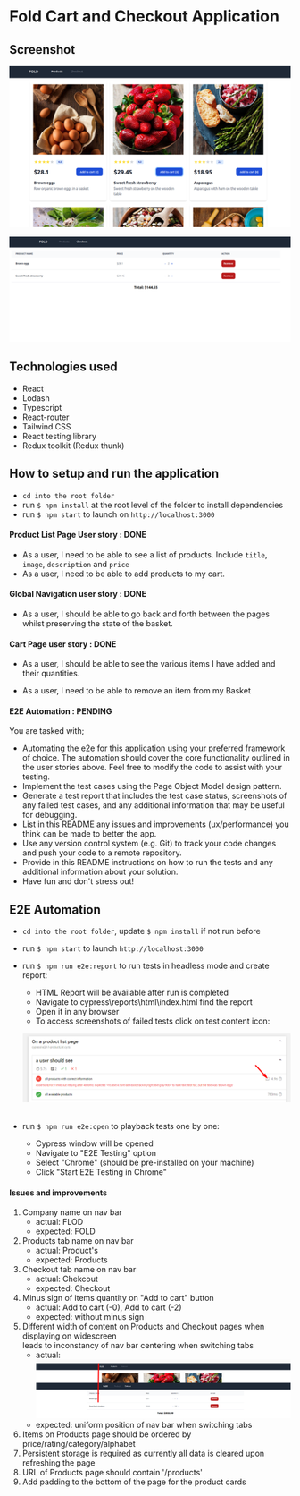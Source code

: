 # Fold Cart and Checkout Application

## Screenshot

![image](./public/screenshot/Screenshot1.png)

![image](./public/screenshot/Screenshot2.png)

## Technologies used

- React
- Lodash
- Typescript
- React-router
- Tailwind CSS
- React testing library
- Redux toolkit (Redux thunk)

## How to setup and run the application
- `cd into the root folder`
- run `$ npm install` at the root level of the folder to install dependencies
- run `$ npm start` to launch on `http://localhost:3000`

#### Product List Page User story : DONE

- As a user, I need to be able to see a list of products. Include `title`, `image`, `description` and `price`
- As a user, I need to be able to add products to my cart.

#### Global Navigation user story : DONE

- As a user, I should be able to go back and forth between the pages whilst preserving the state of the basket.

#### Cart Page user story : DONE

- As a user, I should be able to see the various items I have added and their quantities.

- As a user, I need to be able to remove an item from my Basket

#### E2E Automation : PENDING

You are tasked with; 
- Automating the e2e for this application using your preferred framework of choice. The automation should cover the core functionality outlined in the user stories above. Feel free to modify the code to assist with your testing.
- Implement the test cases using the Page Object Model design pattern.
- Generate a test report that includes the test case status, screenshots of any failed test cases, and any additional information that may be useful for debugging.
- List in this README any issues and improvements (ux/performance) you think can be made to better the app.
- Use any version control system (e.g. Git) to track your code changes and push your code to a remote repository.
- Provide in this README instructions on how to run the tests and any additional information about your solution.
- Have fun and don't stress out!

## E2E Automation

* `cd into the root folder`, update `$ npm install` if not run before
* run `$ npm start` to launch `http://localhost:3000`

* run `$ npm run e2e:report` to run tests in headless mode and create report:<br>
    - HTML Report will be available after run is completed<br>
    - Navigate to cypress\reports\html\index.html find the report<br>
    - Open it in any browser<br>
    - To access screenshots of failed tests click on test content icon:<br>

    ![image](./public/screenshot/Screenshot3.png)<br><br>


* run `$ npm run e2e:open` to playback tests one by one:<br>
    - Cypress window will be opened<br>
    - Navigate to "E2E Testing" option<br>
    - Select "Chrome" (should be pre-installed on your machine)<br>
    - Click "Start E2E Testing in Chrome"

#### Issues and improvements
1. Company name on nav bar
    - actual: FLOD
    - expected: FOLD
2. Products tab name on nav bar
    - actual: Product's 
    - expected: Products
3. Checkout tab name on nav bar
    - actual: Chekcout 
    - expected: Checkout 
4. Minus sign of items quantity on "Add to cart" button
    - actual:  Add to cart (-0), Add to cart (-2)
    - expected: without minus sign
5. Different width of content on Products and Checkout pages when displaying on widescreen<br>
leads to inconstancy of nav bar centering when switching tabs
    - actual:
     ![image](./public/screenshot/Screenshot4.png)<br>
     - expected: uniform position of nav bar when switching tabs
6. Items on Products page should be ordered by price/rating/category/alphabet
7. Persistent storage is required as currently all data is cleared upon refreshing the page
8. URL of Products page should contain '/products'
9. Add padding to the bottom of the page for the product cards
